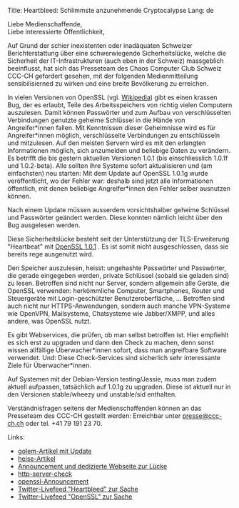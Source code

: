 Title: Heartbleed: Schlimmste anzunehmende Cryptocalypse
Lang: de

Liebe Medienschaffende,<br/>
Liebe interessierte Öffentlichkeit,

Auf Grund der schier inexistenten oder inadäquaten Schweizer Berichterstattung über eine schwerwiegende Sicherheitslücke, welche die Sicherheit der IT-Infrastrukturen (auch eben in der Schweiz) massgeblich beeinflusst, hat sich das Presseteam des Chaos Computer Club Schweiz CCC-CH gefordert gesehen, mit der folgenden Medienmitteilung sensibilisierned zu wirken und eine breite Bevölkerung zu erreichen.

In vielen Versionen von OpenSSL (vgl. [Wikipedia](https://de.wikipedia.org/wiki/OpenSSL)) gibt es einen krassen Bug, der es erlaubt, Teile des Arbeitsspeichers von richtig vielen Computern auszulesen. Damit können Passwörter und zum Aufbau von verschlüsselten Verbindungen genutzte geheime Schlüssel in die Hände von Angreifer\*innen fallen. Mit Kenntnissen dieser Geheimnisse wird es für Angreifer\*innen möglich, verschlüsselte Verbindungen zu entschlüsseln und mitzulesen. Auf den meisten Servern wird es mit den erlangten Informationen möglich, sich anzumelden und beliebige Daten zu verändern. Es betrifft die bis gestern aktuellen Versionen 1.0.1 (bis einschliesslich 1.0.1f und 1.0.2-beta). Alle sollten ihre Systeme sofort aktualisieren und (am einfachsten) neu starten: Mit dem Update auf OpenSSL 1.0.1g wurde veröffentlicht, wo der Fehler war: deshalb sind jetzt alle Informationen öffentlich, mit denen beliebige Angreifer\*innen den Fehler selber ausnutzen können.

Nach einem Update müssen ausserdem vorsichtshalber geheime Schlüssel und Passwörter geändert werden. Diese konnten nämlich leicht über den Bug ausgelesen werden.

Diese Sicherheitslücke besteht seit der Unterstützung der TLS-Erweiterung "Heartbeat" mit [OpenSSL 1.0.1](https://www.openssl.org/news/openssl-1.0.1-notes.html) . Es ist somit nicht ausgeschlossen, dass sie bereits rege ausgenutzt wird.

Den Speicher auszulesen, heisst: ungehashte Passwörter und Passwörter, die gerade eingegeben werden, private Schlüssel (sobald sie geladen sind) zu lesen. Betroffen sind nicht nur Server, sondern allgemein alle Geräte, die OpenSSL verwenden: herkömmliche Computer, Smartphones, Router und Steuergeräte mit Login-geschützter Benutzeroberfläche, ... Betroffen sind auch nicht nur HTTPS-Anwendungen, sondern auch manche VPN-Systeme wie OpenVPN, Mailsysteme, Chatsysteme wie Jabber/XMPP, und alles andere, was OpenSSL nutzt.

Es gibt Webservices, die prüfen, ob man selbst betroffen ist. Hier empfiehlt es sich erst zu upgraden und dann den Check zu machen, denn sonst wissen allfällige Überwacher\*innen sofort, dass man angreifbare Software verwendet. Und: Diese Check-Services sind sicherlich sehr interessante Ziele für Überwacher\*innen.

Auf Systemen mit der Debian-Version testing/Jessie, muss man zudem aktuell aufpassen, tatsächlich auf 1.0.1g zu upgraden. Diese ist aktuell nur in den Versionen stable/wheezy und unstable/sid enthalten.

Verständnisfragen seitens der Medienschaffenden können an das Presseteam des CCC-CH gestellt werden: Erreichbar unter presse@ccc-ch.ch oder tel. +41 79 191 23 70.

Links:

  * [golem-Artikel mit Update](http://www.golem.de/news/sicherheitsluecke-keys-auslesen-mit-openssl-1404-105685.html)
  * [heise-Artikel](http://www.heise.de/newsticker/meldung/Der-GAU-fuer-Verschluesselung-im-Web-Horror-Bug-in-OpenSSL-2165517.html)
  * [Announcement und dedizierte Webseite zur Lücke](http://heartbleed.com/)
  * [http-server-check](http://filippo.io/Heartbleed/)
  * [openssl-Announcement](https://www.openssl.org/news/secadv_20140407.txt)
  * [Twitter-Livefeed "Heartbleed" zur Sache](http://is.gd/Qg0QnE)
  * [Twitter-Livefeed "OpenSSL" zur Sache](http://is.gd/YVCPDz)
